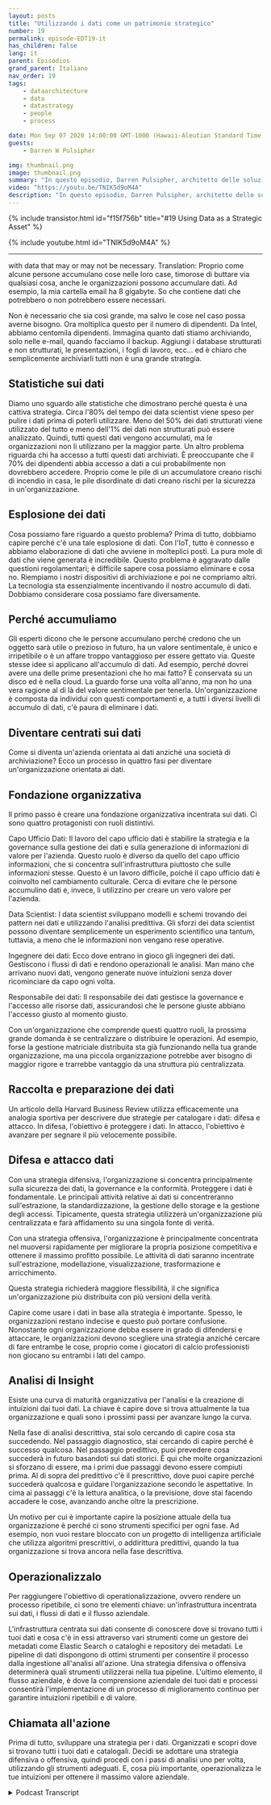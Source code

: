 ```yaml
---
layout: posts
title: "Utilizzando i dati come un patrimonio strategico"
number: 19
permalink: episode-EDT19-it
has_children: false
lang: it
parent: Episódios
grand_parent: Italiano
nav_order: 19
tags:
    - dataarchitecture
    - data
    - datastrategy
    - people
    - process

date: Mon Sep 07 2020 14:00:00 GMT-1000 (Hawaii-Aleutian Standard Time)
guests:
    - Darren W Pulsipher

img: thumbnail.png
image: thumbnail.png
summary: "In questo episodio, Darren Pulsipher, architetto delle soluzioni capo di Intel nel settore pubblico, esplora come le organizzazioni possono passare semplicemente dall'accumulare dati all'utilizzarli come risorsa strategica."
video: "https://youtu.be/TNIK5d9oM4A"
description: "In questo episodio, Darren Pulsipher, architetto delle soluzioni capo di Intel nel settore pubblico, esplora come le organizzazioni possono passare semplicemente dall'accumulare dati all'utilizzarli come risorsa strategica."
---
```


<div>
{% include transistor.html id="f15f756b" title="#19 Using Data as a Strategic Asset" %}

{% include youtube.html id="TNIK5d9oM4A" %}
</div>

---

with data that may or may not be necessary. Translation: Proprio come alcune persone accumulano cose nelle loro case, timorose di buttare via qualsiasi cosa, anche le organizzazioni possono accumulare dati. Ad esempio, la mia cartella email ha 8 gigabyte. So che contiene dati che potrebbero o non potrebbero essere necessari.

Non è necessario che sia così grande, ma salvo le cose nel caso possa averne bisogno. Ora moltiplica questo per il numero di dipendenti. Da Intel, abbiamo centomila dipendenti. Immagina quanto dati stiamo archiviando, solo nelle e-mail, quando facciamo il backup. Aggiungi i database strutturati e non strutturati, le presentazioni, i fogli di lavoro, ecc... ed è chiaro che semplicemente archiviarli tutti non è una grande strategia.

## Statistiche sui dati

Diamo uno sguardo alle statistiche che dimostrano perché questa è una cattiva strategia. Circa l'80% del tempo dei data scientist viene speso per pulire i dati prima di poterli utilizzare. Meno del 50% dei dati strutturati viene utilizzato del tutto e meno dell'1% dei dati non strutturati può essere analizzato. Quindi, tutti questi dati vengono accumulati, ma le organizzazioni non li utilizzano per la maggior parte. Un altro problema riguarda chi ha accesso a tutti questi dati archiviati. È preoccupante che il 70% dei dipendenti abbia accesso a dati a cui probabilmente non dovrebbero accedere. Proprio come le pile di un accumulatore creano rischi di incendio in casa, le pile disordinate di dati creano rischi per la sicurezza in un'organizzazione.

## Esplosione dei dati

Cosa possiamo fare riguardo a questo problema? Prima di tutto, dobbiamo capire perché c'è una tale esplosione di dati. Con l'IoT, tutto è connesso e abbiamo elaborazione di dati che avviene in molteplici posti. La pura mole di dati che viene generata è incredibile. Questo problema è aggravato dalle questioni regolamentari; è difficile sapere cosa possiamo eliminare e cosa no. Riempiamo i nostri dispositivi di archiviazione e poi ne compriamo altri. La tecnologia sta essenzialmente incentivando il nostro accumulo di dati. Dobbiamo considerare cosa possiamo fare diversamente.

## Perché accumuliamo

Gli esperti dicono che le persone accumulano perché credono che un oggetto sarà utile o prezioso in futuro, ha un valore sentimentale, è unico e irripetibile o è un affare troppo vantaggioso per essere gettato via. Queste stesse idee si applicano all'accumulo di dati. Ad esempio, perché dovrei avere una delle prime presentazioni che ho mai fatto? È conservata su un disco ed è nella cloud. La guardo forse una volta all'anno, ma non ho una vera ragione al di là del valore sentimentale per tenerla. Un'organizzazione è composta da individui con questi comportamenti e, a tutti i diversi livelli di accumulo di dati, c'è paura di eliminare i dati.

## Diventare centrati sui dati

Come si diventa un'azienda orientata ai dati anziché una società di archiviazione? Ecco un processo in quattro fasi per diventare un'organizzazione orientata ai dati.

## Fondazione organizzativa

Il primo passo è creare una fondazione organizzativa incentrata sui dati. Ci sono quattro protagonisti con ruoli distintivi.

Capo Ufficio Dati: Il lavoro del capo ufficio dati è stabilire la strategia e la governance sulla gestione dei dati e sulla generazione di informazioni di valore per l'azienda. Questo ruolo è diverso da quello del capo ufficio informazioni, che si concentra sull'infrastruttura piuttosto che sulle informazioni stesse. Questo è un lavoro difficile, poiché il capo ufficio dati è coinvolto nel cambiamento culturale. Cerca di evitare che le persone accumulino dati e, invece, li utilizzino per creare un vero valore per l'azienda.

Data Scientist: I data scientist sviluppano modelli e schemi trovando dei pattern nei dati e utilizzando l'analisi predittiva. Gli sforzi dei data scientist possono diventare semplicemente un esperimento scientifico una tantum, tuttavia, a meno che le informazioni non vengano rese operative.

Ingegnere dei dati: Ecco dove entrano in gioco gli ingegneri dei dati. Gestiscono i flussi di dati e rendono operazionali le analisi. Man mano che arrivano nuovi dati, vengono generate nuove intuizioni senza dover ricominciare da capo ogni volta.

Responsabile dei dati: Il responsabile dei dati gestisce la governance e l'accesso alle risorse dati, assicurandosi che le persone giuste abbiano l'accesso giusto al momento giusto.

Con un'organizzazione che comprende questi quattro ruoli, la prossima grande domanda è se centralizzare o distribuire le operazioni. Ad esempio, forse la gestione matriciale distribuita sta già funzionando nella tua grande organizzazione, ma una piccola organizzazione potrebbe aver bisogno di maggior rigore e trarrebbe vantaggio da una struttura più centralizzata.

## Raccolta e preparazione dei dati

Un articolo della Harvard Business Review utilizza efficacemente una analogia sportiva per descrivere due strategie per catalogare i dati: difesa e attacco. In difesa, l'obiettivo è proteggere i dati. In attacco, l'obiettivo è avanzare per segnare il più velocemente possibile.

## Difesa e attacco dati

Con una strategia difensiva, l'organizzazione si concentra principalmente sulla sicurezza dei dati, la governance e la conformità. Proteggere i dati è fondamentale. Le principali attività relative ai dati si concentreranno sull'estrazione, la standardizzazione, la gestione dello storage e la gestione degli accessi. Tipicamente, questa strategia utilizzerà un'organizzazione più centralizzata e farà affidamento su una singola fonte di verità.

Con una strategia offensiva, l'organizzazione è principalmente concentrata nel muoversi rapidamente per migliorare la propria posizione competitiva e ottenere il massimo profitto possibile. Le attività di dati saranno incentrate sull'estrazione, modellazione, visualizzazione, trasformazione e arricchimento.

Questa strategia richiederà maggiore flessibilità, il che significa un'organizzazione più distribuita con più versioni della verità.

Capire come usare i dati in base alla strategia è importante. Spesso, le organizzazioni restano indecise e questo può portare confusione. Nonostante ogni organizzazione debba essere in grado di difendersi e attaccare, le organizzazioni devono scegliere una strategia anziché cercare di fare entrambe le cose, proprio come i giocatori di calcio professionisti non giocano su entrambi i lati del campo.

## Analisi di Insight

Esiste una curva di maturità organizzativa per l'analisi e la creazione di intuizioni dai tuoi dati. La chiave è capire dove si trova attualmente la tua organizzazione e quali sono i prossimi passi per avanzare lungo la curva.

Nella fase di analisi descrittiva, stai solo cercando di capire cosa sta succedendo. Nel passaggio diagnostico, stai cercando di capire perché è successo qualcosa. Nel passaggio predittivo, puoi prevedere cosa succederà in futuro basandoti sui dati storici. È qui che molte organizzazioni si sforzano di essere, ma i primi due passaggi devono essere compiuti prima. Al di sopra del predittivo c'è il prescrittivo, dove puoi capire perché succederà qualcosa e guidare l'organizzazione secondo le aspettative. In cima ai passaggi c'è la lettura analitica, o la previsione, dove stai facendo accadere le cose, avanzando anche oltre la prescrizione.

Un motivo per cui è importante capire la posizione attuale della tua organizzazione è perché ci sono strumenti specifici per ogni fase. Ad esempio, non vuoi restare bloccato con un progetto di intelligenza artificiale che utilizza algoritmi prescrittivi, o addirittura predittivi, quando la tua organizzazione si trova ancora nella fase descrittiva.

## Operazionalizzalo

Per raggiungere l'obiettivo di operationalizzazione, ovvero rendere un processo ripetibile, ci sono tre elementi chiave: un'infrastruttura incentrata sui dati, i flussi di dati e il flusso aziendale.

L'infrastruttura centrata sui dati consente di conoscere dove si trovano tutti i tuoi dati e cosa c'è in essi attraverso vari strumenti come un gestore dei metadati come Elastic Search o cataloghi e repository dei metadati. Le pipeline di dati dispongono di ottimi strumenti per consentire il processo dalla ingestione all'analisi all'azione. Una strategia difensiva o offensiva determinerà quali strumenti utilizzerai nella tua pipeline. L'ultimo elemento, il flusso aziendale, è dove la comprensione aziendale dei tuoi dati e processi consentirà l'implementazione di un processo di miglioramento continuo per garantire intuizioni ripetibili e di valore.

## Chiamata all'azione

Prima di tutto, sviluppare una strategia per i dati. Organizzati e scopri dove si trovano tutti i tuoi dati e catalogali. Decidi se adottare una strategia difensiva o offensiva, quindi procedi con i passi di analisi uno per volta, utilizzando gli strumenti adeguati. E, cosa più importante, operazionalizza le tue intuizioni per ottenere il massimo valore aziendale.



<details>
<summary> Podcast Transcript </summary>

<p></p>

</details>
